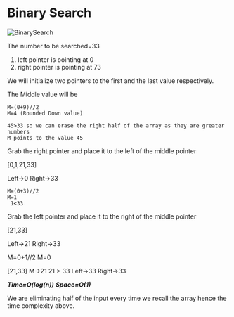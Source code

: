 # Binary Search


![BinarySearch](https://user-images.githubusercontent.com/15992276/57350673-043bb680-712d-11e9-8d2c-9dd1db11c99a.JPG)

The number to be searched=33

1. left pointer is pointing at 0
2. right pointer is pointing at 73

We will initialize two pointers to the first and the last value respectively.

The Middle value will be

```
M=(0+9)//2
M=4 (Rounded Down value)

45>33 so we can erase the right half of the array as they are greater numbers
M points to the value 45
```

Grab the right pointer and place it to the left of the middle pointer

[0,1,21,33]

Left->0
Right->33

```
M=(0+3)//2
M=1
 1<33
```

Grab the left pointer and place it to the right of the middle pointer

[21,33]

Left->21
Right->33

M=0+1//2
M=0

[21,33]
M->21
21 > 33
Left->33
Right->33

**_Time=O(log(n))_**
**_Space=O(1)_**

We are eliminating half of the input every time we recall the array hence the time complexity above.

